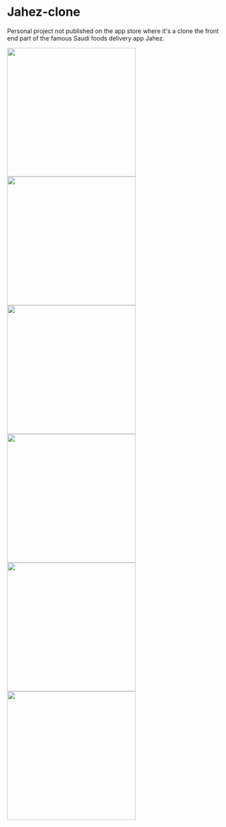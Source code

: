 # Jahez-clone

Personal project not published on the app store where it's a clone the front end part of the famous Saudi foods delivery app Jahez.



<img src ="screenshots/0.png" width=300 />


<img src ="screenshots/1.png" width=300 />

<img src ="screenshots/2.png" width=300 />

<img src ="screenshots/3.png" width=300 />

<img src ="screenshots/4.png" width=300 />

<img src ="screenshots/5.png" width=300 />
